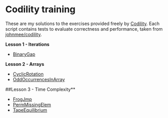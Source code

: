 # Codility training

These are my solutions to the exercises provided freely by [Codility](https://codility.com/programmers/lessons/). Each script contains tests to evaluate correctness and performance, taken from [johnmee/codility](https://github.com/johnmee/codility).

**Lesson 1 - Iterations**
- [BinaryGap](https://github.com/DWvanderMeer/codility/blob/main/L1_BinaryGap.py)

**Lesson 2 - Arrays**
- [CyclicRotation](https://github.com/DWvanderMeer/codility/blob/main/L2_CyclicRotation.py)
- [OddOccurrencesInArray](https://github.com/DWvanderMeer/codility/blob/main/L2_OddOccurrencesInArray_unfinished.py)

##Lesson 3 - Time Complexity**
- [FrogJmp](https://github.com/DWvanderMeer/codility/blob/main/L3_FrogJmp.py)
- [PermMissingElem](https://github.com/DWvanderMeer/codility/blob/main/L3_PermMissingElem.py)
- [TapeEquilibrium](https://github.com/DWvanderMeer/codility/blob/main/L3_TapeEquilibrium.py)